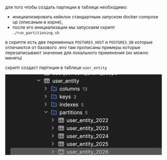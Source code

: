 для того чтобы создать партиции в таблице необходимо:
- инициализировать кейклок стандартным запуском docker-compose up (описаным в корне),
- после его инициализации мы запускаем скрипт `./run_partitioning.sh`

в скритпе есть две переменных `POSTGRES_HOST` и `POSTGRES_DB` которые отличаются от базового .env
там прописаны примеры которые перезаписывают значение для локального применения (их можно менять)

скрипт создаст партиции в таблице `user_entity`

![партиции](partitions.png)
